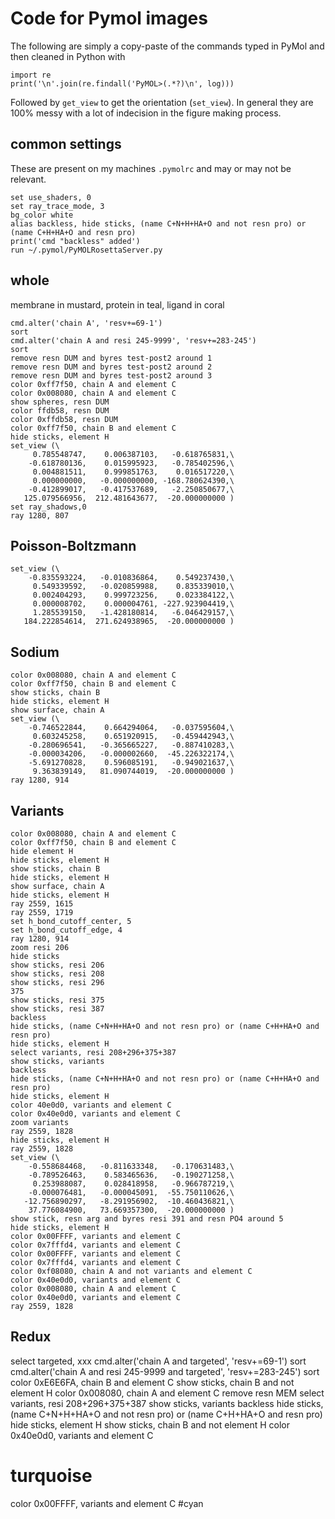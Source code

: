 # Code for Pymol images

The following are simply a copy-paste of the commands typed in PyMol and then cleaned in Python with

    import re
    print('\n'.join(re.findall('PyMOL>(.*?)\n', log)))

Followed by `get_view` to get the orientation (`set_view`).
In general they are 100% messy with a lot of indecision in the figure making process.

## common settings
These are present on my machines `.pymolrc` and may or may not be relevant.

    set use_shaders, 0
    set ray_trace_mode, 3
    bg_color white
    alias backless, hide sticks, (name C+N+H+HA+O and not resn pro) or (name C+H+HA+O and resn pro)
    print('cmd "backless" added')
    run ~/.pymol/PyMOLRosettaServer.py
    
## whole
membrane in mustard, protein in teal, ligand in coral


    cmd.alter('chain A', 'resv+=69-1')
    sort
    cmd.alter('chain A and resi 245-9999', 'resv+=283-245')
    sort
    remove resn DUM and byres test-post2 around 1
    remove resn DUM and byres test-post2 around 2
    remove resn DUM and byres test-post2 around 3
    color 0xff7f50, chain A and element C
    color 0x008080, chain A and element C
    show spheres, resn DUM
    color ffdb58, resn DUM
    color 0xffdb58, resn DUM
    color 0xff7f50, chain B and element C
    hide sticks, element H
    set_view (\
         0.785548747,    0.006387103,   -0.618765831,\
        -0.618780136,    0.015995923,   -0.785402596,\
         0.004881511,    0.999851763,    0.016517220,\
         0.000000000,   -0.000000000, -168.780624390,\
        -0.412899017,   -0.417537689,   -2.250850677,\
       125.079566956,  212.481643677,  -20.000000000 )
    set ray_shadows,0
    ray 1280, 807
    
## Poisson-Boltzmann

    set_view (\
        -0.835593224,   -0.010836864,    0.549237430,\
         0.549339592,   -0.020859988,    0.835339010,\
         0.002404293,    0.999723256,    0.023384122,\
         0.000008702,    0.000004761, -227.923904419,\
         1.285539150,   -1.428180814,   -6.046429157,\
       184.222854614,  271.624938965,  -20.000000000 )
       
## Sodium


    color 0x008080, chain A and element C
    color 0xff7f50, chain B and element C
    show sticks, chain B
    hide sticks, element H
    show surface, chain A
    set_view (\
        -0.746522844,    0.664294064,   -0.037595604,\
         0.603245258,    0.651920915,   -0.459442943,\
        -0.280696541,   -0.365665227,   -0.887410283,\
        -0.000034206,   -0.000002660,  -45.226322174,\
        -5.691270828,    0.596085191,   -0.949021637,\
         9.363839149,   81.090744019,  -20.000000000 )
    ray 1280, 914
    
## Variants

    color 0x008080, chain A and element C
    color 0xff7f50, chain B and element C
    hide element H
    hide sticks, element H
    show sticks, chain B
    hide sticks, element H
    show surface, chain A
    hide sticks, element H
    ray 2559, 1615
    ray 2559, 1719
    set h_bond_cutoff_center, 5
    set h_bond_cutoff_edge, 4
    ray 1280, 914
    zoom resi 206
    hide sticks
    show sticks, resi 206
    show sticks, resi 208
    show sticks, resi 296
    375
    show sticks, resi 375
    show sticks, resi 387
    backless
    hide sticks, (name C+N+H+HA+O and not resn pro) or (name C+H+HA+O and resn pro) 
    hide sticks, element H
    select variants, resi 208+296+375+387
    show sticks, variants
    backless
    hide sticks, (name C+N+H+HA+O and not resn pro) or (name C+H+HA+O and resn pro) 
    hide sticks, element H
    color 40e0d0, variants and element C
    color 0x40e0d0, variants and element C
    zoom variants
    ray 2559, 1828
    hide sticks, element H
    ray 2559, 1828
    set_view (\
        -0.558684468,   -0.811633348,   -0.170631483,\
        -0.789526463,    0.583465636,   -0.190271258,\
         0.253988087,    0.028418958,   -0.966787219,\
        -0.000076481,   -0.000045091,  -55.750110626,\
       -12.756890297,   -8.291956902,  -10.460436821,\
        37.776084900,   73.669357300,  -20.000000000 )
    show stick, resn arg and byres resi 391 and resn PO4 around 5
    hide sticks, element H
    color 0x00FFFF, variants and element C
    color 0x7fffd4, variants and element C
    color 0x00FFFF, variants and element C
    color 0x7fffd4, variants and element C
    color 0xf08080, chain A and not variants and element C
    color 0x40e0d0, variants and element C
    color 0x008080, chain A and element C
    color 0x40e0d0, variants and element C
    ray 2559, 1828
    
    
## Redux

    
select targeted, xxx
cmd.alter('chain A and targeted', 'resv+=69-1')
sort
cmd.alter('chain A and resi 245-9999 and targeted', 'resv+=283-245')
sort
color 0xE6E6FA, chain B and element C
show sticks, chain B and not element H
color 0x008080, chain A and element C
remove resn MEM
select variants, resi 208+296+375+387
show sticks, variants
backless
hide sticks, (name C+N+H+HA+O and not resn pro) or (name C+H+HA+O and resn pro) 
hide sticks, element H
show sticks, chain B and not element H
color 0x40e0d0, variants and element C
# turquoise
color 0x00FFFF, variants and element C 
#cyan